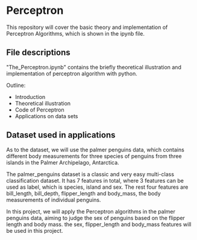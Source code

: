 # Perceptron

This repository will cover the basic theory and implementation of Perceptron Algorithms, which is shown in the ipynb file.

## File descriptions

"The_Perceptron.ipynb" contains the briefly theoretical illustration and implementation of perceptron algorithm with python.

Outline:

- Introduction
- Theoretical illustration
- Code of Perceptron
- Applications on data sets

## Dataset used in applications

As to the dataset, we will use the palmer penguins data, which contains different body measurements for three species of penguins from three islands in the Palmer Archipelago, Antarctica.

The palmer_penguins dataset is a classic and very easy multi-class classification dataset. It has 7 features in total, where 3 features can be used as label, which is species, island and sex. The rest four features are bill_length, bill_depth, flipper_length and body_mass, the body measurements of individual penguins.

In this project, we will apply the Perceptron algorithms in the palmer penguins data, aiming to judge the sex of penguins based on the flipper length and body mass. the sex, flipper_length and body_mass features will be used in this project.

